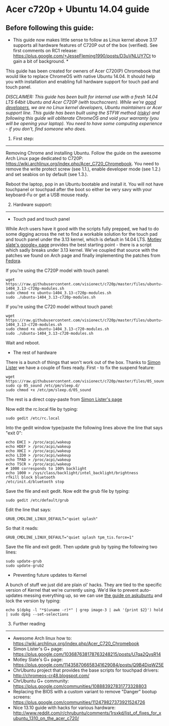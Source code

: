 Acer c720p + Ubuntu 14.04 guide
===============================

Before following this guide:
----------------------------

* This guide now makes little sense to follow as Linux kernel above 3.17 supports all hardware features of C720P out of the box (verified). See first comments on RC1 release: https://plus.google.com/+JesseFleming1990/posts/D3uVNLUY7Ct to gain a bit of background. * 

This guide has been created for owners of Acer C720(P) Chromebook that would like to replace ChromeOS with native Ubuntu 14.04. It should help you with installation and enabling full hardware support for touch pad and touch panel. 

*DISCLAIMER: This guide has been built for internal use with a fresh 14.04 LTS 64bit Ubuntu and Acer C720P (with touchscreen). While we're [good developers](http://www.visionect.com), we are no Linux kernel developers, Ubuntu maintainers or Acer support line. This guide has been built using the STFW method ([risky](http://en.wiktionary.org/wiki/STFW)) and following this guide will obliterate ChromeOS and void your warranty (you will be opening your laptop). You need to have some computing experience - if you don't, find someone who does.*

1. First step: 
--------------
Removing Chrome and installing Ubuntu. Follow the guide on the awesome Arch Linux page dedicated to C720P: https://wiki.archlinux.org/index.php/Acer_C720_Chromebook. You need to remove the write protect screw (see 1.1.), enable developer mode (see 1.2.) and set seabios on by default (see 1.3.).

Reboot the laptop, pop in an Ubuntu bootable and install it. You will not have touchpanel or touchpad after the boot so either be very savy with your keyboard-Fu or get a USB mouse ready.

2. Hardware support:
---------------------
 * Touch pad and touch panel
 
 While Arch users have it good with the scripts fully prepped, we had to do some digging across the net to find a workable solution for the touch pad and touch panel under the 3.13 kernel, which is default in 14.04 LTS. [Motley slate's google+ page](https://plus.google.com/114358706658341629084/posts/Q9B4DiqWZ5E) provides the best starting point - there is a script which sadly breaks under 3.13 kernel. We've coupled that source with the patches we found on Arch page and finally implementing the patches from [Fedora](https://bugzilla.redhat.com/show_bug.cgi?id=1045821#c14).

 If you're using the C720P model with touch panel:
 ```
 wget https://raw.githubusercontent.com/visionect/c720p/master/files/ubuntu-1404_3.13-c720p-modules.sh 
 sudo chmod +x ubuntu-1404_3.13-c720p-modules.sh 
 sudo ./ubuntu-1404_3.13-c720p-modules.sh 
 ```
 If you're using the C720 model without touch panel:
 ```
 wget https://raw.githubusercontent.com/visionect/c720p/master/files/ubuntu-1404_3.13-c720-modules.sh 
 sudo chmod +x ubuntu-1404_3.13-c720-modules.sh 
 sudo ./ubuntu-1404_3.13-c720-modules.sh 
 ```
 Wait and reboot.

 * The rest of hardware

 There is a bunch of things that won't work out of the box. Thanks to [Simon Lister](https://plus.google.com/103687638178763248215/posts/U7qa2QysR14) we have a couple of fixes ready. First - to fix the suspend feature:
 ```
 wget https://raw.githubusercontent.com/visionect/c720p/master/files/05_sound
 sudo cp 05_sound /etc/pm/sleep.d/
 sudo chmod +x /etc/pm/sleep.d/05_sound
 ```

 The rest is a direct copy-paste from [Simon Lister's page](https://plus.google.com/103687638178763248215/posts/U7qa2QysR14)
 
 Now edit the rc.local file by typing:
 ```
 sudo gedit /etc/rc.local
 ```
 Into the gedit window type/paste the following lines above the line that says "exit 0":
 ```
 echo EHCI > /proc/acpi/wakeup
 echo HDEF > /proc/acpi/wakeup
 echo XHCI > /proc/acpi/wakeup
 echo LID0 > /proc/acpi/wakeup
 echo TPAD > /proc/acpi/wakeup
 echo TSCR > /proc/acpi/wakeup
 # 1000 corresponds to 100% backlight
 echo 1000 > /sys/class/backlight/intel_backlight/brightness
 rfkill block bluetooth
 /etc/init.d/bluetooth stop
 ```
 Save the file and exit gedit.
 Now edit the grub file by typing:
 ```
 sudo gedit /etc/default/grub
 ```
 Edit the line that says: 
 ```
 GRUB_CMDLINE_LINUX_DEFAULT="quiet splash"
 ```
 So that it reads: 
 ```
 GRUB_CMDLINE_LINUX_DEFAULT="quiet splash tpm_tis.force=1"
 ```
 Save the file and exit gedit. Then update grub by typing the following two lines:
 ```
 sudo update-grub
 sudo update-grub2
 ```
 * Preventing future updates to Kernel

 A bunch of stuff we just did are plain ol' hacks. They are tied to the specific version of Kernel that we're currently using. We'd like to prevent auto-updates messing everything up, so we can use [the guide on askubuntu](http://askubuntu.com/questions/178324/how-to-skip-kernel-update) and lock the version by typing:
 ```
 echo $(dpkg -l "*$(uname -r)*" | grep image-3 | awk '{print $2}') hold | sudo dpkg --set-selections
 ```

3. Further reading
------------------

 * Awesome Arch linux how to: https://wiki.archlinux.org/index.php/Acer_C720_Chromebook
 * Simon Lister's G+ page: https://plus.google.com/103687638178763248215/posts/U7qa2QysR14
 * Motley Slate's G+ page: https://plus.google.com/114358706658341629084/posts/Q9B4DiqWZ5E
 * ChrUbuntu project that provides the base scripts for touchpad drivers: http://chromeos-cr48.blogspot.com/
 * ChrUbuntu G+ community: https://plus.google.com/communities/108883927831773328803
 * Replacing the BIOS with a custom variant to remove "Danger" bootup screens: https://plus.google.com/communities/112479827373921524726
 * Nice 13.10 guide with hacks for various hardware: http://www.reddit.com/r/chrubuntu/comments/1rsxkd/list_of_fixes_for_xubuntu_1310_on_the_acer_c720/

